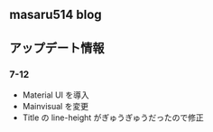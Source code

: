 ## masaru514 blog

## アップデート情報

### 7-12

- Material UI を導入
- Mainvisual を変更
- Title の line-height がぎゅうぎゅうだったので修正
